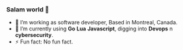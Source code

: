 ### Salam world 👋

- 🔭 I’m working as software developer, Based in Montreal, Canada.
- 🌱 I’m currently using **Go** **Lua** **Javascript**, digging into **Devops** n **cybersecurity**.
- ⚡ Fun fact: No fun fact.
